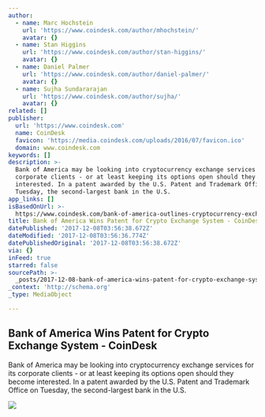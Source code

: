 ```yaml
---
author:
  - name: Marc Hochstein
    url: 'https://www.coindesk.com/author/mhochstein/'
    avatar: {}
  - name: Stan Higgins
    url: 'https://www.coindesk.com/author/stan-higgins/'
    avatar: {}
  - name: Daniel Palmer
    url: 'https://www.coindesk.com/author/daniel-palmer/'
    avatar: {}
  - name: Sujha Sundararajan
    url: 'https://www.coindesk.com/author/sujha/'
    avatar: {}
related: []
publisher:
  url: 'https://www.coindesk.com'
  name: CoinDesk
  favicon: 'https://media.coindesk.com/uploads/2016/07/favicon.ico'
  domain: www.coindesk.com
keywords: []
description: >-
  Bank of America may be looking into cryptocurrency exchange services for its
  corporate clients - or at least keeping its options open should they become
  interested. In a patent awarded by the U.S. Patent and Trademark Office on
  Tuesday, the second-largest bank in the U.S.
app_links: []
isBasedOnUrl: >-
  https://www.coindesk.com/bank-of-america-outlines-cryptocurrency-exchange-system-in-patent-award/amp/
title: Bank of America Wins Patent for Crypto Exchange System - CoinDesk
datePublished: '2017-12-08T03:56:38.672Z'
dateModified: '2017-12-08T03:56:36.774Z'
datePublishedOriginal: '2017-12-08T03:56:38.672Z'
via: {}
inFeed: true
starred: false
sourcePath: >-
  _posts/2017-12-08-bank-of-america-wins-patent-for-crypto-exchange-system-coi.md
_context: 'http://schema.org'
_type: MediaObject

---
```

<article style=""><h1>Bank of America Wins Patent for Crypto Exchange System - CoinDesk</h1><p>Bank of America may be looking into cryptocurrency exchange services for its corporate clients - or at least keeping its options open should they become interested. In a patent awarded by the U.S. Patent and Trademark Office on Tuesday, the second-largest bank in the U.S.</p><img src="https://media.coindesk.com/uploads/2017/12/Untitled-design-5.jpg" /></article>